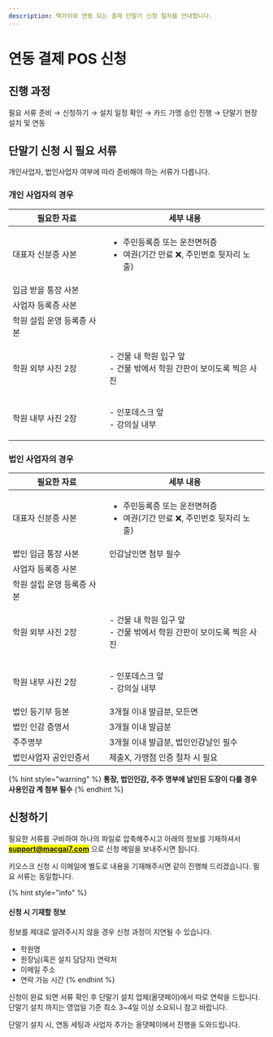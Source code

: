 ```yaml
---
description: 맥가이와 연동 되는 결제 단말기 신청 절차를 안내합니다.
---
```


# 연동 결제 POS 신청

## 진행 과정

필요 서류 준비 → 신청하기 → 설치 일정 확인 → 카드 가맹 승인 진행 → 단말기 현장 설치 및 연동

## 단말기 신청 시 필요 서류

개인사업자, 법인사업자 여부에 따라 준비해야 하는 서류가 다릅니다.

### 개인 사업자의 경우

| 필요한 자료          | 세부 내용                                                             |
| --------------- | ----------------------------------------------------------------- |
| 대표자 신분증 사본      | <ul><li>주민등록증 또는 운전면허증</li><li>여권(기간 만료 ❌, 주민번호 뒷자리 노출)</li></ul> |
| 입금 받을 통장 사본     |                                                                   |
| 사업자 등록증 사본      |                                                                   |
| 학원 설립 운영 등록증 사본 |                                                                   |
| 학원 외부 사진 2장     | <p>- 건물 내 학원 입구 앞<br>- 건물 밖에서 학원 간판이 보이도록 찍은 사진</p>               |
| 학원 내부 사진 2장     | <p>- 인포데스크 앞<br>- 강의실 내부</p>                                      |

### 법인 사업자의 경우

| 필요한 자료          | 세부 내용                                                             |
| --------------- | ----------------------------------------------------------------- |
| 대표자 신분증 사본      | <ul><li>주민등록증 또는 운전면허증</li><li>여권(기간 만료 ❌, 주민번호 뒷자리 노출)</li></ul> |
| 법인 입금 통장 사본     | 인감날인면 첨부 필수                                                       |
| 사업자 등록증 사본      |                                                                   |
| 학원 설립 운영 등록증 사본 |                                                                   |
| 학원 외부 사진 2장     | <p>- 건물 내 학원 입구 앞<br>- 건물 밖에서 학원 간판이 보이도록 찍은 사진</p>               |
| 학원 내부 사진 2장     | <p>- 인포데스크 앞<br>- 강의실 내부</p>                                      |
| 법인 등기부 등본       | 3개월 이내 발급분, 모든면                                                   |
| 법인 인감 증명서       | 3개월 이내 발급분                                                        |
| 주주명부            | 3개월 이내 발급분, 법인인감날인 필수                                             |
| 법인사업자 공인인증서     | 제출X, 가맹점 인증 절차 시 필요                                               |

{% hint style="warning" %}
**통장, 법인인감, 주주 명부에 날인된 도장이 다를 경우 사용인감 계 첨부 필수**
{% endhint %}

## 신청하기

필요한 서류를 구비하여 하나의 파일로 압축해주시고 아래의 정보를 기재하셔서 <mark style="color:blue;">**support@macgai7.com**</mark> 으로 신청 메일을 보내주시면 됩니다.

키오스크 신청 시 이메일에 별도로 내용을 기재해주시면 같이 진행해 드리겠습니다. 필요 서류는 동일합니다.

{% hint style="info" %}
#### 신청 시 기재할 정보

정보를 제대로 알려주시지 않을 경우 신청 과정이 지연될 수 있습니다.

* 학원명
* 원장님(혹은 설치 담당자) 연락처
* 이메일 주소
* 연락 가능 시간
{% endhint %}

신청이 완료 되면 서류 확인 후 단말기 설치 업체(올댓페이)에서 따로 연락을 드립니다. 단말기 설치 까지는 영업일 기준 최소 3\~4일 이상 소요되니 참고 바랍니다.

단말기 설치 시, 연동 세팅과 사업자 추가는 올댓페이에서 진행을 도와드립니다.

